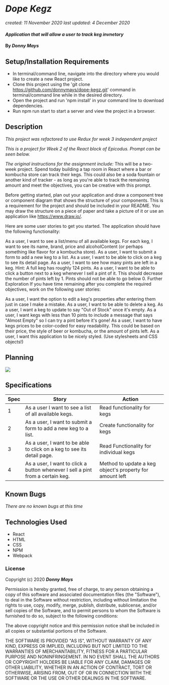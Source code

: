 # _Dope Kegz_

_created: 11 November 2020 last updated: 4 December 2020_

#### _Application that will allow a user to track keg invnetory_

#### By _**Donny Mays**_

## Setup/Installation Requirements
- In terminal/command line, navigate into the directory where you would like to create a new React project.
- Clone this project using the 'git clone https://github.com/donnymays/dope-kegz.git' command in terminal/command line while in the desired directory.
- Open the project and run 'npm install' in your command line to download dependencies.
- Run npm run start to start a server and view the project in a browser.


## Description
_This project was refactored to use Redux for week 3 independent project_

_This is a project for Week 2 of the React block of Epicodus.  Prompt can be seen below._

_The original instructions for the assignment include:_
This will be a two-week project. Spend today building a tap room in React where a bar or kombucha store can track their kegs. This could also be a soda fountain or another kind of tracker - as long as you're able to track the remaining amount and meet the objectives, you can be creative with this prompt.

Before getting started, plan out your application and draw a component tree or component diagram that shows the structure of your components. This is a requirement for the project and should be included in your README. You may draw the structure on a piece of paper and take a picture of it or use an application like https://www.draw.io/.

Here are some user stories to get you started. The application should have the following functionality:

As a user, I want to see a list/menu of all available kegs. For each keg, I want to see its name, brand, price and alcoholContent (or perhaps something like flavor for a kombucha store).
As a user, I want to submit a form to add a new keg to a list.
As a user, I want to be able to click on a keg to see its detail page.
As a user, I want to see how many pints are left in a keg. Hint: A full keg has roughly 124 pints.
As a user, I want to be able to click a button next to a keg whenever I sell a pint of it. This should decrease the number of pints left by 1. Pints should not be able to go below 0.
Further Exploration
If you have time remaining after you complete the required objectives, work on the following user stories:

As a user, I want the option to edit a keg's properties after entering them just in case I make a mistake.
As a user, I want to be able to delete a keg.
As a user, I want a keg to update to say "Out of Stock" once it's empty.
As a user, I want kegs with less than 10 pints to include a message that says "Almost Empty" so I can try a pint before it's gone!
As a user, I want to have kegs prices to be color-coded for easy readability. This could be based on their price, the style of beer or kombucha, or the amount of pints left.
As a user, I want this application to be nicely styled. (Use stylesheets and CSS objects!)


## Planning
<img src="./public/dope-kegz-planning.png">


## Specifications
| Spec     | Story | Action    |
| -------- | -------- | -------- |
| 1 | As a user I want to see a list of all available kegs. | Read functionality for kegs |
| 2 | As a user, I want to submit a form to add a new keg to a list. | Create functionality for kegs |
| 3 | As a user, I want to be able to click on a keg to see its detail page. | Read Functionality for individual kegs |
| 4 | As a user, I want to click a button whenever I sell a pint from a certain keg. | Method to update a keg object's property for amount left |


## Known Bugs
_There are no known bugs at this time_

## Technologies Used
* React
* HTML
* CSS
* NPM
* Webpack

### License
Copyright (c) 2020 **_Donny Mays_**

Permission is hereby granted, free of charge, to any person obtaining a copy of this software and associated documentation files (the "Software"), to deal in the Software without restriction, including without limitation the rights to use, copy, modify, merge, publish, distribute, sublicense, and/or sell copies of the Software, and to permit persons to whom the Software is furnished to do so, subject to the following conditions:

The above copyright notice and this permission notice shall be included in all copies or substantial portions of the Software.

THE SOFTWARE IS PROVIDED "AS IS", WITHOUT WARRANTY OF ANY KIND, EXPRESS OR IMPLIED, INCLUDING BUT NOT LIMITED TO THE WARRANTIES OF MERCHANTABILITY, FITNESS FOR A PARTICULAR PURPOSE AND NONINFRINGEMENT. IN NO EVENT SHALL THE AUTHORS OR COPYRIGHT HOLDERS BE LIABLE FOR ANY CLAIM, DAMAGES OR OTHER LIABILITY, WHETHER IN AN ACTION OF CONTRACT, TORT OR OTHERWISE, ARISING FROM, OUT OF OR IN CONNECTION WITH THE SOFTWARE OR THE USE OR OTHER DEALINGS IN THE SOFTWARE.